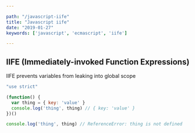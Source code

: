 ```yaml
---

path: "/javascript-iife"
title: "Javascript iife"
date: "2019-01-27"
keywords: ['javascript', 'ecmascript', 'iife']

---
```


## IIFE (Immediately-invoked Function Expressions)

IIFE prevents variables from leaking into global scope

```javascript
"use strict"

(function() {
  var thing = { key: 'value' }
  console.log('thing', thing) // { key: 'value' }
})()

console.log('thing', thing) // ReferenceError: thing is not defined
```

